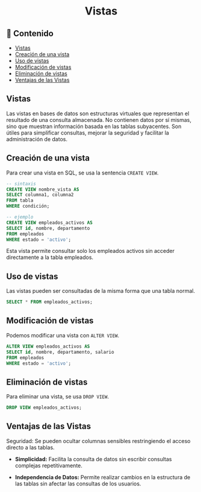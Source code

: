 <h1 align="center">Vistas</h1>

<h2>📑 Contenido</h2>

- [Vistas](#vistas)
- [Creación de una vista](#creación-de-una-vista)
- [Uso de vistas](#uso-de-vistas)
- [Modificación de vistas](#modificación-de-vistas)
- [Eliminación de vistas](#eliminación-de-vistas)
- [Ventajas de las Vistas](#ventajas-de-las-vistas)

## Vistas

Las vistas en bases de datos son estructuras virtuales que representan el resultado de una consulta almacenada. No contienen datos por sí mismas, sino que muestran información basada en las tablas subyacentes. Son útiles para simplificar consultas, mejorar la seguridad y facilitar la administración de datos.

## Creación de una vista

Para crear una vista en SQL, se usa la sentencia `CREATE VIEW`.

```sql
-- sintaxis
CREATE VIEW nombre_vista AS
SELECT columna1, columna2
FROM tabla
WHERE condición;

-- ejemplo
CREATE VIEW empleados_activos AS
SELECT id, nombre, departamento
FROM empleados
WHERE estado = 'activo';
```

Esta vista permite consultar solo los empleados activos sin acceder directamente a la tabla empleados.

## Uso de vistas

Las vistas pueden ser consultadas de la misma forma que una tabla normal.

```sql
SELECT * FROM empleados_activos;
```

## Modificación de vistas

Podemos modificar una vista con `ALTER VIEW`.

```sql
ALTER VIEW empleados_activos AS
SELECT id, nombre, departamento, salario
FROM empleados
WHERE estado = 'activo';
```

## Eliminación de vistas

Para eliminar una vista, se usa `DROP VIEW`.

```sql
DROP VIEW empleados_activos;
```

## Ventajas de las Vistas

Seguridad: Se pueden ocultar columnas sensibles restringiendo el acceso directo a las tablas.

- **Simplicidad:** Facilita la consulta de datos sin escribir consultas complejas repetitivamente.

- **Independencia de Datos:** Permite realizar cambios en la estructura de las tablas sin afectar las consultas de los usuarios.
